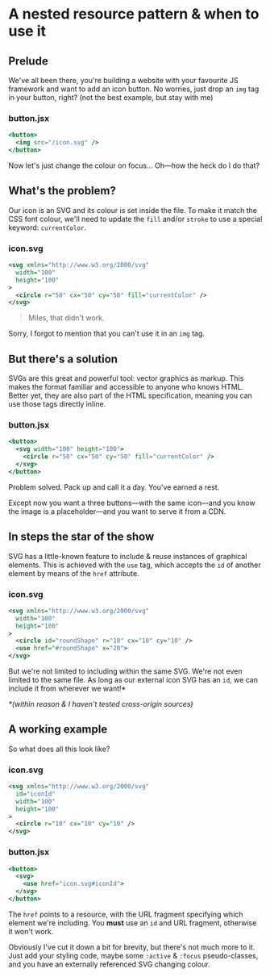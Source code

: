 # A nested resource pattern & when to use it

## Prelude

We've all been there, you're building a website with your favourite JS framework and want to add an icon button.
No worries, just drop an `img` tag in your button, right? (not the best example, but stay with me)

### button.jsx

```jsx
<button>
  <img src="/icon.svg" />
</button>
```

Now let's just change the colour on focus... Oh—how the heck do I do that?

## What's the problem?

Our icon is an SVG and its colour is set inside the file.
To make it match the CSS font colour, we'll need to update the `fill` and/or `stroke` to use a special keyword: `currentColor`.

### icon.svg

```svg
<svg xmlns="http://www.w3.org/2000/svg"
  width="100"
  height="100"
>
  <circle r="50" cx="50" cy="50" fill="currentColor" />
</svg>
```

> Miles, that didn't work.

Sorry, I forgot to mention that you can't use it in an `img` tag.

## But there's a solution

SVGs are this great and powerful tool: vector graphics as markup. This makes the format familiar and accessible to anyone who knows HTML.
Better yet, they are also part of the HTML specification, meaning you can use those tags directly inline.

### button.jsx

```jsx
<button>
  <svg width="100" height="100">
    <circle r="50" cx="50" cy="50" fill="currentColor" />
  </svg>
</button>
```

Problem solved. Pack up and call it a day. You've earned a rest.

Except now you want a three buttons—with the same icon—and you know the image is a placeholder—and you want to serve it from a CDN.

## In steps the star of the show

SVG has a little-known feature to include & reuse instances of graphical elements.
This is achieved with the `use` tag, which accepts the `id` of another element by means of the `href` attribute.

### icon.svg

```svg
<svg xmlns="http://www.w3.org/2000/svg"
  width="100"
  height="100"
>
  <circle id="roundShape" r="10" cx="10" cy="10" />
  <use href="#roundShape" x="20">
</svg>
```

But we're not limited to including within the same SVG. We're not even limited to the same file.
As long as our external icon SVG has an `id`, we can include it from wherever we want!\*

_\*(within reason & I haven't tested cross-origin sources)_

## A working example

So what does all this look like?

### icon.svg

```svg
<svg xmlns="http://www.w3.org/2000/svg"
  id="iconId"
  width="100"
  height="100"
>
  <circle r="10" cx="10" cy="10" />
</svg>
```

### button.jsx

```jsx
<button>
  <svg>
    <use href="icon.svg#iconId">
  </svg>
</button>
```

The `href` points to a resource, with the URL fragment specifying which element we're including.
You **must** use an `id` and URL fragment, otherwise it won't work.

Obviously I've cut it down a bit for brevity, but there's not much more to it.
Just add your styling code, maybe some `:active` & `:focus` pseudo-classes, and you have an externally referenced SVG changing colour.
